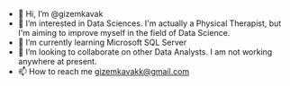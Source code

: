 - 👋 Hi, I’m @gizemkavak
- 👀 I’m interested in Data Sciences. I'm actually a Physical Therapist, but I'm aiming to improve myself in the field of Data Science.
- 🌱 I’m currently learning Microsoft SQL Server
- 💞️ I’m looking to collaborate on other Data Analysts. I am not working anywhere at present.
- 📫 How to reach me  gizemkavakk@gmail.com

<!---
gizemkavak/gizemkavak is a ✨ special ✨ repository because its `README.md` (this file) appears on your GitHub profile.
You can click the Preview link to take a look at your changes.
--->
